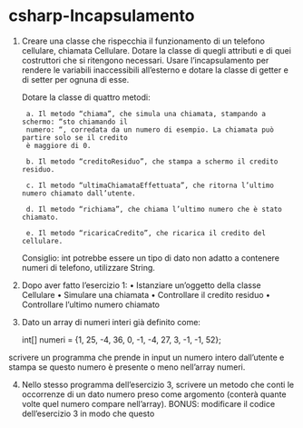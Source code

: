 # csharp-Incapsulamento

1. Creare una classe che rispecchia il funzionamento di un telefono cellulare, chiamata Cellulare.
    Dotare la classe di quegli attributi e di quei costruttori che si ritengono necessari. Usare
    l’incapsulamento per rendere le variabili inaccessibili all’esterno e dotare la classe di getter e di
    setter per ognuna di esse.
   
    Dotare la classe di quattro metodi:
   
        a. Il metodo “chiama”, che simula una chiamata, stampando a schermo: “sto chiamando il
        numero: “, corredata da un numero di esempio. La chiamata può partire solo se il credito
        è maggiore di 0.
       
        b. Il metodo “creditoResiduo”, che stampa a schermo il credito residuo.
       
        c. Il metodo “ultimaChiamataEffettuata”, che ritorna l’ultimo numero chiamato dall’utente.
       
        d. Il metodo “richiama”, che chiama l’ultimo numero che è stato chiamato.
       
        e. Il metodo “ricaricaCredito”, che ricarica il credito del cellulare.
   
    Consiglio: int potrebbe essere un tipo di dato non adatto a contenere numeri di telefono,
    utilizzare String.
   
3. Dopo aver fatto l’esercizio 1:
  • Istanziare un’oggetto della classe Cellulare
  • Simulare una chiamata
  • Controllare il credito residuo
  • Controllare l’ultimo numero chiamato

4. Dato un array di numeri interi già definito come:
   
      int[] numeri = {1, 25, -4, 36, 0, -1, -4, 27, 3, -1, -1, 52};

  scrivere un programma che prende in input un numero intero dall’utente e stampa se questo numero è presente o meno nell’array numeri.
  
4. Nello stesso programma dell’esercizio 3, scrivere un metodo che conti le occorrenze di un dato
   numero preso come argomento (conterà quante volte quel numero compare nell’array).
   BONUS: modificare il codice dell’esercizio 3 in modo che questo
